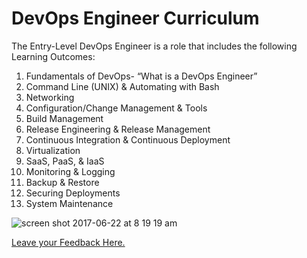 # DevOps Engineer Curriculum

The Entry-Level DevOps Engineer is a role that includes the following Learning Outcomes:

1. Fundamentals of DevOps- “What is a DevOps Engineer”
2. Command Line (UNIX) & Automating with Bash
3. Networking
4. Configuration/Change Management & Tools
5. Build Management
6. Release Engineering & Release Management
7. Continuous Integration & Continuous Deployment
8. Virtualization
9. SaaS, PaaS, & IaaS
10. Monitoring & Logging
11. Backup & Restore
12. Securing Deployments
13. System Maintenance

![screen shot 2017-06-22 at 8 19 19 am](https://user-images.githubusercontent.com/5239538/27559849-09f3a3a4-5a90-11e7-9a8a-196cf6fa4e78.png)

[Leave your Feedback Here.](https://goo.gl/forms/3L1LYIy2jMlhzrYn2)

